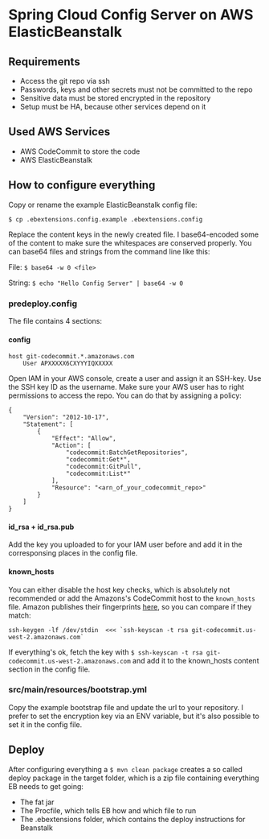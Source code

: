 # Spring Cloud Config Server on AWS ElasticBeanstalk

## Requirements

- Access the git repo via ssh
- Passwords, keys and other secrets must not be committed to the repo
- Sensitive data must be stored encrypted in the repository
- Setup must be HA, because other services depend on it

## Used AWS Services

- AWS CodeCommit to store the code
- AWS ElasticBeanstalk

## How to configure everything

Copy or rename the example ElasticBeanstalk config file:

`$ cp .ebextensions.config.example .ebextensions.config`

Replace the content keys in the newly created file. I base64-encoded some of the content to make 
sure the whitespaces are conserved properly. You can base64 files and strings from the command line like this:

File: `$ base64 -w 0 <file>`

String: `$ echo "Hello Config Server" | base64 -w 0`

### predeploy.config

The file contains 4 sections:

#### config

```
host git-codecommit.*.amazonaws.com
    User APXXXXX6CXYYYIQXXXXX
```

Open IAM in your AWS console, create a user and assign it an SSH-key. Use the SSH key ID as the username. Make sure your
AWS user has to right permissions to access the repo. You can do that by assigning a policy:

```
{
    "Version": "2012-10-17",
    "Statement": [
        {
            "Effect": "Allow",
            "Action": [
                "codecommit:BatchGetRepositories",
                "codecommit:Get*",
                "codecommit:GitPull",
                "codecommit:List*"
            ],
            "Resource": "<arn_of_your_codecommit_repo>"
        }
    ]
}
```

#### id_rsa + id_rsa.pub

Add the key you uploaded to for your IAM user before and add it in the corresponsing places in the config file.

#### known_hosts

You can either disable the host key checks, which is absolutely not recommended or add the Amazons's CodeCommit host to
the `known_hosts` file. Amazon publishes their fingerprints [here](http://docs.aws.amazon.com/codecommit/latest/userguide/setting-up-ssh-unixes.html), 
so you can compare if they match:

``ssh-keygen -lf /dev/stdin  <<< `ssh-keyscan -t rsa git-codecommit.us-west-2.amazonaws.com` ``

If everything's ok, fetch the key with `$ ssh-keyscan -t rsa git-codecommit.us-west-2.amazonaws.com` and add it to the
known_hosts content section in the config file.
  
### src/main/resources/bootstrap.yml

Copy the example bootstrap file and update the url to your repository. I prefer to set the encryption key via an ENV
variable, but it's also possible to set it in the config file.

## Deploy

After configuring everything a `$ mvn clean package` creates a so called deploy package in the target folder, which is
a zip file containing everything EB needs to get going:

- The fat jar 
- The Procfile, which tells EB how and which file to run
- The .ebextensions folder, which contains the deploy instructions for Beanstalk
